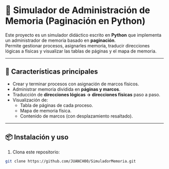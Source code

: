 # 🧮 Simulador de Administración de Memoria (Paginación en Python)

Este proyecto es un simulador didáctico escrito en **Python** que implementa un administrador de memoria basado en **paginación**.  
Permite gestionar procesos, asignarles memoria, traducir direcciones lógicas a físicas y visualizar las tablas de páginas y el mapa de memoria.

---

## 🚀 Características principales

- Crear y terminar procesos con asignación de marcos físicos.
- Administrar memoria dividida en **páginas y marcos**.
- Traducción de **direcciones lógicas → direcciones físicas** paso a paso.
- Visualización de:
  - Tabla de páginas de cada proceso.
  - Mapa de memoria física.
  - Contenido de marcos (con desplazamiento resaltado).

---

## 📦 Instalación y uso

1. Clona este repositorio:

```bash
git clone https://github.com/JUANCH00/SimuladorMemoria.git
